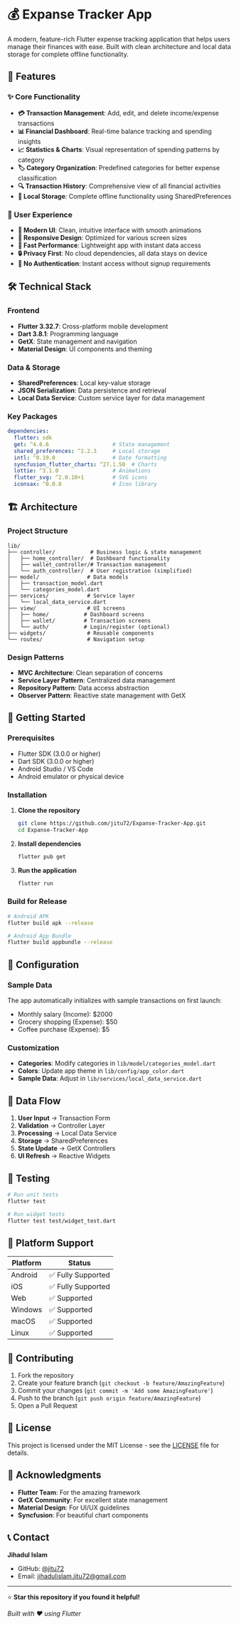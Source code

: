# 💰 Expanse Tracker App

A modern, feature-rich Flutter expense tracking application that helps users manage their finances with ease. Built with clean architecture and local data storage for complete offline functionality.

## 📱 Features

### ✨ Core Functionality
- **💳 Transaction Management**: Add, edit, and delete income/expense transactions
- **📊 Financial Dashboard**: Real-time balance tracking and spending insights
- **📈 Statistics & Charts**: Visual representation of spending patterns by category
- **🏷️ Category Organization**: Predefined categories for better expense classification
- **🔍 Transaction History**: Comprehensive view of all financial activities
- **💾 Local Storage**: Complete offline functionality using SharedPreferences

### 🎨 User Experience
- **🌙 Modern UI**: Clean, intuitive interface with smooth animations
- **📱 Responsive Design**: Optimized for various screen sizes
- **🚀 Fast Performance**: Lightweight app with instant data access
- **🔒 Privacy First**: No cloud dependencies, all data stays on device
- **🎯 No Authentication**: Instant access without signup requirements

## 🛠️ Technical Stack

### Frontend
- **Flutter 3.32.7**: Cross-platform mobile development
- **Dart 3.8.1**: Programming language
- **GetX**: State management and navigation
- **Material Design**: UI components and theming

### Data & Storage
- **SharedPreferences**: Local key-value storage
- **JSON Serialization**: Data persistence and retrieval
- **Local Data Service**: Custom service layer for data management

### Key Packages
```yaml
dependencies:
  flutter: sdk
  get: ^4.6.6                    # State management
  shared_preferences: ^2.2.3     # Local storage
  intl: ^0.19.0                  # Date formatting
  syncfusion_flutter_charts: ^27.1.50  # Charts
  lottie: ^3.1.0                 # Animations
  flutter_svg: ^2.0.10+1         # SVG icons
  iconsax: ^0.0.8                # Icon library
```

## 🏗️ Architecture

### Project Structure
```
lib/
├── controller/           # Business logic & state management
│   ├── home_controller/  # Dashboard functionality
│   ├── wallet_controller/# Transaction management
│   └── auth_controller/  # User registration (simplified)
├── model/               # Data models
│   ├── transaction_model.dart
│   └── categories_model.dart
├── services/            # Service layer
│   └── local_data_service.dart
├── view/                # UI screens
│   ├── home/           # Dashboard screens
│   ├── wallet/         # Transaction screens
│   └── auth/           # Login/register (optional)
├── widgets/             # Reusable components
└── routes/              # Navigation setup
```

### Design Patterns
- **MVC Architecture**: Clean separation of concerns
- **Service Layer Pattern**: Centralized data management
- **Repository Pattern**: Data access abstraction
- **Observer Pattern**: Reactive state management with GetX

## 🚀 Getting Started

### Prerequisites
- Flutter SDK (3.0.0 or higher)
- Dart SDK (3.0.0 or higher)
- Android Studio / VS Code
- Android emulator or physical device

### Installation

1. **Clone the repository**
   ```bash
   git clone https://github.com/jitu72/Expanse-Tracker-App.git
   cd Expanse-Tracker-App
   ```

2. **Install dependencies**
   ```bash
   flutter pub get
   ```

3. **Run the application**
   ```bash
   flutter run
   ```

### Build for Release
```bash
# Android APK
flutter build apk --release

# Android App Bundle
flutter build appbundle --release
```

## 🔧 Configuration

### Sample Data
The app automatically initializes with sample transactions on first launch:
- Monthly salary (Income): $2000
- Grocery shopping (Expense): $50
- Coffee purchase (Expense): $5

### Customization
- **Categories**: Modify categories in `lib/model/categories_model.dart`
- **Colors**: Update app theme in `lib/config/app_color.dart`
- **Sample Data**: Adjust in `lib/services/local_data_service.dart`

## 🔄 Data Flow

1. **User Input** → Transaction Form
2. **Validation** → Controller Layer
3. **Processing** → Local Data Service
4. **Storage** → SharedPreferences
5. **State Update** → GetX Controllers
6. **UI Refresh** → Reactive Widgets

## 🧪 Testing

```bash
# Run unit tests
flutter test

# Run widget tests
flutter test test/widget_test.dart
```

## 📱 Platform Support

| Platform | Status |
|----------|---------|
| Android  | ✅ Fully Supported |
| iOS      | ✅ Fully Supported |
| Web      | ✅ Supported |
| Windows  | ✅ Supported |
| macOS    | ✅ Supported |
| Linux    | ✅ Supported |

## 🤝 Contributing

1. Fork the repository
2. Create your feature branch (`git checkout -b feature/AmazingFeature`)
3. Commit your changes (`git commit -m 'Add some AmazingFeature'`)
4. Push to the branch (`git push origin feature/AmazingFeature`)
5. Open a Pull Request

## 📝 License

This project is licensed under the MIT License - see the [LICENSE](LICENSE) file for details.

## 🙏 Acknowledgments

- **Flutter Team**: For the amazing framework
- **GetX Community**: For excellent state management
- **Material Design**: For UI/UX guidelines
- **Syncfusion**: For beautiful chart components

## 📞 Contact

**Jihadul Islam**
- GitHub: [@jitu72](https://github.com/jitu72)
- Email: jihadulislam.jitu72@gmail.com

---

⭐ **Star this repository if you found it helpful!**

*Built with ❤️ using Flutter*
